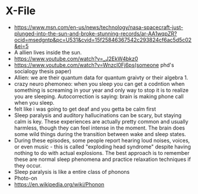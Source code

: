 # X-File

 - https://www.msn.com/en-us/news/technology/nasa-spacecraft-just-plunged-into-the-sun-and-broke-stunning-records/ar-AA1wqpZR?ocid=msedgntp&pc=U531&cvid=15f25846367542c293824cf6ac5d5c02&ei=5
 - A allien lives inside the sun.
 - https://www.youtube.com/watch?v=_J2EkW4bkz0
- https://www.youtube.com/watch?v=Wnzcl0Fj6ps(someone phd's socialogy thesis paper)
- Allien: we are their quantum data for quantum graivty or their algebra 1.
- crazy neuro phemoneo: when you sleep you can get a codntion when something is screaming in your year and only way to stop it is to realize you are sleeping. Autocorrection is saying: brain is making phone call when you sleep.
- felt like i was going to get deaf and you getta be calm first
- Sleep paralysis and auditory hallucinations can be scary, but staying calm is key. These experiences are actually pretty common and usually harmless, though they can feel intense in the moment. The brain does some wild things during the transition between wake and sleep states.
- During these episodes, some people report hearing loud noises, voices, or even music - this is called "exploding head syndrome" despite having nothing to do with actual explosions. The best approach is to remember these are normal sleep phenomena and practice relaxation techniques if they occur.
- Sleep paralysis is like a entire class of phonons
- Photo-on
- https://en.wikipedia.org/wiki/Phonon
